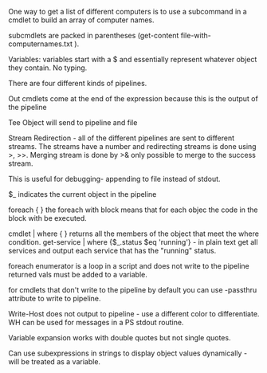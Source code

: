 One way to get a list of different computers is to use a subcommand in a cmdlet to build an array of computer names.

subcmdlets are packed in parentheses \(get-content file-with-computernames.txt \).

Variables: variables start with a $ and essentially represent whatever object they contain. No typing.

There are four different kinds of pipelines.

Out cmdlets come at the end of the expression because this is the output of the pipeline

Tee Object will send to pipeline and file

Stream Redirection - all of the different pipelines are sent to different streams. The streams have a number and redirecting streams is done using &gt;, &gt;&gt;. Merging stream is done by &gt;& only possible to merge to the success stream.

This is useful for debugging- appending to file instead of stdout.

$\_ indicates the current object in the pipeline

foreach {  } the foreach with block means that for each objec the code in the block with be executed.

cmdlet \| where {  } returns all the members of the object that meet the where condition. get-service \| where {$\_.status $eq 'running'} - in plain text get all services and output each service that has the "running" status.

foreach enumerator is a loop in a script and does not write to the pipeline returned vals must be added to a variable.

for cmdlets that don't write to the pipeline by default you can use -passthru attribute to write to pipeline.

Write-Host does not output to pipeline - use a different color to differentiate. WH can be used for messages in a PS stdout routine.

Variable expansion works with double quotes but not single quotes.

Can use subexpressions in strings to display object values dynamically - will be treated as a variable. 

